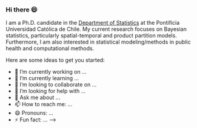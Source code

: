 ### Hi there 😄

I am a Ph.D. candidate in the [Department of Statistics](http://www.mat.uc.cl/departamento-de-estadistica.html) at the Pontificia Universidad Católica de Chile. My current research focuses on Bayesian statistics, particularly spatial-temporal and product partition models. Furthermore, I am also interested in statistical modeling/methods in public health and computational methods.

Here are some ideas to get you started:

- 🔭 I’m currently working on ...
- 🌱 I’m currently learning ...
- 👯 I’m looking to collaborate on ...
- 🤔 I’m looking for help with ...
- 💬 Ask me about ...
- 📫 How to reach me: ...
- 😄 Pronouns: ...
- ⚡ Fun fact: ...
-->
